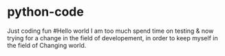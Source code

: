 # python-code
Just coding fun
#Hello world
I am too much spend time on testing & now trying for a change in the field of developement,
in order to keep myself in the field of Changing world.

